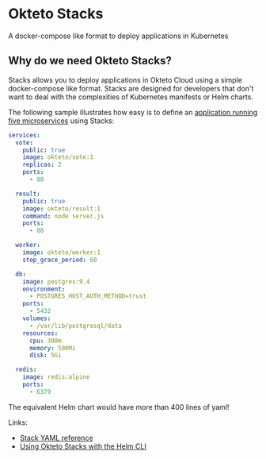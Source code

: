 # Okteto Stacks

A docker-compose like format to deploy applications in Kubernetes

## Why do we need Okteto Stacks?

Stacks allows you to deploy applications in Okteto Cloud using a simple docker-compose like format. Stacks are designed for developers that don't want to deal with the complexities of Kubernetes manifests or Helm charts.

The following sample illustrates how easy is to define an [application running five microservices](https://github.com/dockersamples/example-voting-app) using Stacks:

```yaml
services:
  vote:
    public: true
    image: okteto/vote:1
    replicas: 2
    ports:
      - 80

  result:
    public: true
    image: okteto/result:1
    command: node server.js
    ports:
      - 80

  worker:
    image: okteto/worker:1
    stop_grace_period: 60

  db:
    image: postgres:9.4
    environment:
      - POSTGRES_HOST_AUTH_METHOD=trust
    ports:
      - 5432
    volumes:
      - /var/lib/postgresql/data
    resources:
      cpu: 300m
      memory: 500Mi
      disk: 5Gi

  redis:
    image: redis:alpine
    ports:
      - 6379
```

The equivalent Helm chart would have more than 400 lines of yaml!

Links:

- [Stack YAML reference](docs/reference.md)
- [Using Okteto Stacks with the Helm CLI](docs/helm-cli.md)